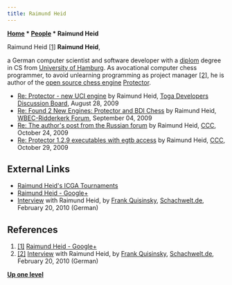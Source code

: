 ```yaml
---
title: Raimund Heid
---
```

**[Home](Home "Home") \* [People](People "People") \* Raimund Heid**



 [](https://plus.google.com/107319120328639452608/photos?banner=pwa) Raimund Heid <a id="cite-note-1" href="#cite-ref-1">[1]</a> 
**Raimund Heid**,  

a German computer scientist and software developer with a [diplom](https://en.wikipedia.org/wiki/Diplom) degree in CS from [University of Hamburg](University_of_Hamburg "University of Hamburg"). As avocational computer chess programmer, to avoid unlearning programming as project manager <a id="cite-note-2" href="#cite-ref-2">[2]</a>, he is author of the [open source chess engine](Category:Open_Source "Category:Open Source") [Protector](Protector "Protector"). 






* [Re: Protector - new UCI engine](http://www.computerchess.info/tdbb/phpBB3/viewtopic.php?f=9&t=394#p2534) by Raimund Heid, [Toga Developers Discussion Board](Computer_Chess_Forums "Computer Chess Forums"), August 28, 2009
* [Re: Found 2 New Engines: Protector and BDI Chess](http://www.open-aurec.com/wbforum/viewtopic.php?f=2&t=50337&start=10) by Raimund Heid, [WBEC-Ridderkerk Forum](WBEC "WBEC"), September 04, 2009
* [Re: The author's post from the Russian forum](http://www.talkchess.com/forum/viewtopic.php?t=30271&start=11) by Raimund Heid, [CCC](CCC "CCC"), October 24, 2009
* [Re: Protector 1.2.9 executables with egtb access](http://www.talkchess.com/forum/viewtopic.php?t=30271&start=22) by Raimund Heid, [CCC](CCC "CCC"), October 29, 2009


## External Links


* [Raimund Heid's ICGA Tournaments](https://www.game-ai-forum.org/icga-tournaments/person.php?id=830)
* [Raimund Heid - Google+](https://plus.google.com/107319120328639452608/photos?banner=pwa)
* [Interview](http://www.schach-welt.de/schach/computerschach/interviews/raimund-heid) with Raimund Heid, by [Frank Quisinsky](Frank_Quisinsky "Frank Quisinsky"), [Schachwelt.de](http://www.schach-welt.de/), February 20, 2010 (German)


## References


1. <a id="cite-ref-1" href="#cite-note-1">[1]</a> [Raimund Heid - Google+](https://plus.google.com/107319120328639452608/photos?banner=pwa)
2. <a id="cite-ref-2" href="#cite-note-2">[2]</a> [Interview](http://www.schach-welt.de/schach/computerschach/interviews/raimund-heid) with Raimund Heid, by [Frank Quisinsky](Frank_Quisinsky "Frank Quisinsky"), [Schachwelt.de](http://www.schach-welt.de/), February 20, 2010 (German)

**[Up one level](People "People")**







 
